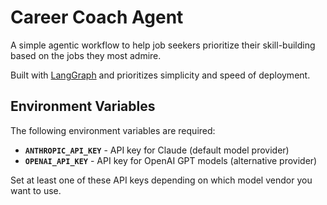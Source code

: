 # Career Coach Agent

A simple agentic workflow to help job seekers prioritize their skill-building based on the jobs they most admire.

Built with [LangGraph](https://langchain-ai.github.io/langgraph/concepts/why-langgraph/) and prioritizes simplicity and speed of deployment.

## Environment Variables

The following environment variables are required:

- **`ANTHROPIC_API_KEY`** - API key for Claude (default model provider)
- **`OPENAI_API_KEY`** - API key for OpenAI GPT models (alternative provider)

Set at least one of these API keys depending on which model vendor you want to use.